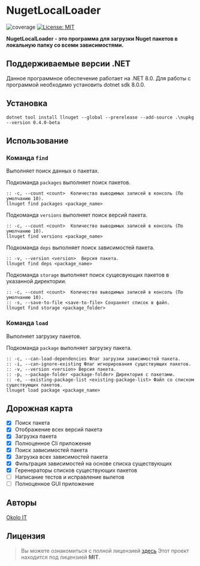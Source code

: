 # NugetLocalLoader

![coverage](https://img.shields.io/badge/version-0.4.0--beta-blue)
[![License: MIT](https://img.shields.io/badge/License-MIT-green.svg)](https://github.com/SilverWolf2k20/OkoloIt.Utilities.Logging/blob/master/LICENSE.md)

**NugetLocalLoader - это программа для загрузки Nuget пакетов в локальную папку со всеми зависимостями.**

## Поддерживаемые версии .NET

Данное программное обеспечение работает на .NET 8.0. Для работы с программой необходимо установить dotnet sdk 8.0.0.

## Установка

``` batch
dotnet tool install llnuget --global --prerelease --add-source .\nupkg --version 0.4.0-beta
```

## Использование

### Команда `find`

Выполняет поиск данных о пакетах.

Подкоманда `packages` выполняет поиск пакетов.

``` batch
:: -c, --count <count>  Количество выводимых записей в консоль (По умолчанию 10).
llnuget find packages <package_name>
```
Подкоманда `versions` выполняет поиск версий пакета.

``` batch
:: -c, --count <count>  Количество выводимых записей в консоль (По умолчанию 10).
llnuget find versions <package_name>
```

Подкоманда `deps` выполняет поиск зависимостей пакета.

``` batch
:: -v, --version <version>  Версия пакета.
llnuget find deps <package_name>
```

Подкоманда `storage` выполняет поиск сущесвующих пакетов в указанной директории.

``` batch
:: -c, --count <count>  Количество выводимых записей в консоль (По умолчанию 10).
:: -s, --save-to-file <save-to-file> Сохраняет список в файл.
llnuget find storage <package_folder>
```

### Команда `load`

Выполняет загрузку пакетов.

Подкоманда `package` выполняет загрузку пакета.

``` batch
:: -c, --can-load-dependencies Флаг загрузки зависимостей пакета.
:: -i, --can-ignore-existing Флаг игнорирования существующих пакетов.
:: -v, --version <version> Версия пакета.
:: -p, --package-folder <package-folder> Директория с пакетами.
:: -e, --existing-package-list <existing-package-list> Файл со списком существующих пакетов.
llnuget load package <package_name>
```

## Дорожная карта

- [X] Поиск пакета
- [X] Отображение всех версий пакета
- [X] Загрузка пакета
- [X] Полноценное Cli приложение
- [X] Поиск зависимостей пакета
- [X] Загрузка всех зависимостей пакета
- [X] Фильтрация зависимостей на основе списка существующих
- [X] Геренераторы списков существующих пакетов
- [ ] Написание тестов и исправление вылетов
- [ ] Полноценное GUI приложение

## Авторы

[Okolo IT](https://vk.com/okolo_it_govnokoding)

## Лицензия
>Вы можете ознакомиться с полной лицензией [здесь](https://github.com/SilverWolf2k20/NugetLocalLoader/blob/master/LICENSE.md)
Этот проект находится под лицензией **MIT**.
